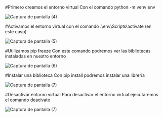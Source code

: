 #Primero creamos el entorno virtual 
Con el comando python -m venv env

![Captura de pantalla (4)](https://user-images.githubusercontent.com/41849043/153331079-bfb5c1a1-523a-4e44-8368-2063a15e4cbd.png)


#Activamos el entorno virtual
con el comando .\env\Scripts\activate (en este caso)

![Captura de pantalla (5)](https://user-images.githubusercontent.com/41849043/153331622-351fd371-4fd8-49f4-8dd9-cab4276e3b63.png)


#Utilizamos pip freeze
Con este comando podremos ver las bibliotecas instaladas en nuestro entorno

![Captura de pantalla (6)](https://user-images.githubusercontent.com/41849043/153332072-9dbb86dd-6dac-484f-97e8-fd68928c06d3.png)


#Instalar una biblioteca
Con pip install podremos instalar una libreria

![Captura de pantalla (7)](https://user-images.githubusercontent.com/41849043/153332203-dfe9bb97-975e-4f10-9d3e-847236f4e4a9.png)


#Desactivar entorno virtual
Para desactivar el entorno virtual ejecutaremos el comando deacivate

![Captura de pantalla (7)](https://user-images.githubusercontent.com/41849043/153332304-d81226ec-cb87-481b-839e-c4cc5573ff62.png)
